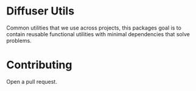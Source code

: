 # Diffuser Utils

Common utilities that we use across projects, this packages goal is to contain reusable functional utilities with minimal dependencies that solve problems.

# Contributing

Open a pull request.
